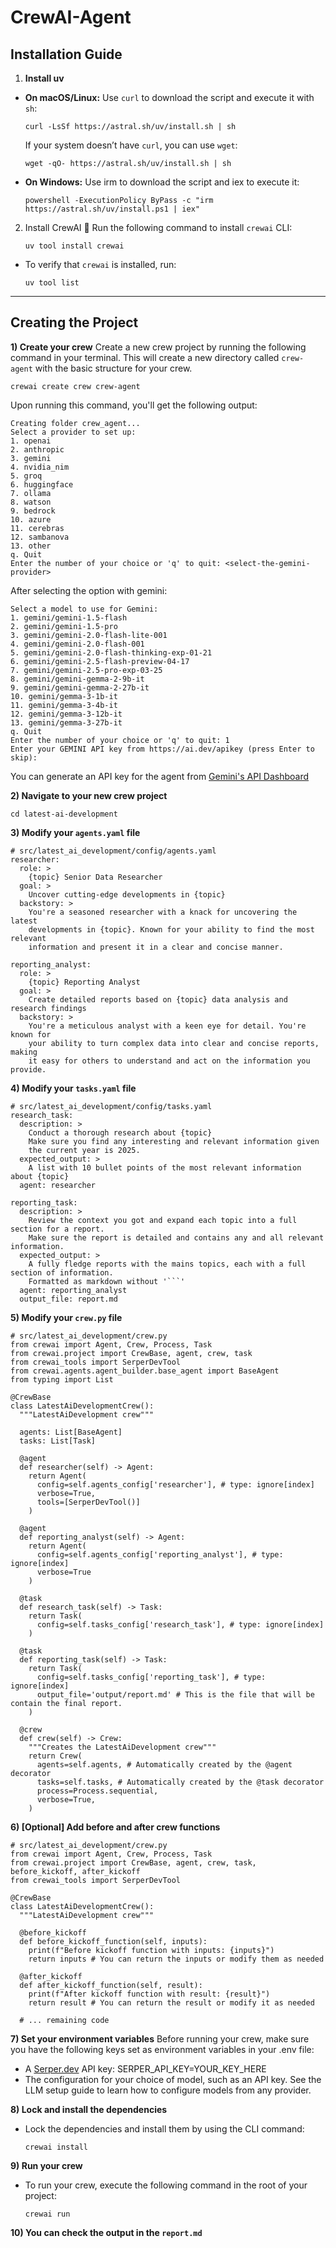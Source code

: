 # CrewAI-Agent
## Installation Guide
1) **Install uv**
- **On macOS/Linux:** Use `curl` to download the script and execute it with `sh`:
   ```
   curl -LsSf https://astral.sh/uv/install.sh | sh
   ```
   If your system doesn’t have `curl`, you can use `wget`:
   ```
   wget -qO- https://astral.sh/uv/install.sh | sh
   ```
- **On Windows:** Use irm to download the script and iex to execute it:
   ```
   powershell -ExecutionPolicy ByPass -c "irm https://astral.sh/uv/install.ps1 | iex"
   ```

2) Install CrewAI 🚀
   Run the following command to install `crewai` CLI:
   ```
   uv tool install crewai
   ```
- To verify that `crewai` is installed, run:
  ```
  uv tool list
  ```

---

## Creating the Project
**1) Create your crew**
Create a new crew project by running the following command in your terminal. This will create a new directory called `crew-agent` with the basic structure for your crew.
```
crewai create crew crew-agent
```
Upon running this command, you'll get the following output:
```
Creating folder crew_agent...
Select a provider to set up:
1. openai
2. anthropic
3. gemini
4. nvidia_nim
5. groq
6. huggingface
7. ollama
8. watson
9. bedrock
10. azure
11. cerebras
12. sambanova
13. other
q. Quit
Enter the number of your choice or 'q' to quit: <select-the-gemini-provider>

```
After selecting the option with gemini:
```
Select a model to use for Gemini:
1. gemini/gemini-1.5-flash
2. gemini/gemini-1.5-pro
3. gemini/gemini-2.0-flash-lite-001
4. gemini/gemini-2.0-flash-001
5. gemini/gemini-2.0-flash-thinking-exp-01-21
6. gemini/gemini-2.5-flash-preview-04-17
7. gemini/gemini-2.5-pro-exp-03-25
8. gemini/gemini-gemma-2-9b-it
9. gemini/gemini-gemma-2-27b-it
10. gemini/gemma-3-1b-it
11. gemini/gemma-3-4b-it
12. gemini/gemma-3-12b-it
13. gemini/gemma-3-27b-it
q. Quit
Enter the number of your choice or 'q' to quit: 1
Enter your GEMINI API key from https://ai.dev/apikey (press Enter to skip):
```

You can generate an API key for the agent from [Gemini's API Dashboard](https://aistudio.google.com/ "Gemini-API-Dashboard")

**2) Navigate to your new crew project**
```
cd latest-ai-development
```

**3) Modify your `agents.yaml` file**
```
# src/latest_ai_development/config/agents.yaml
researcher:
  role: >
    {topic} Senior Data Researcher
  goal: >
    Uncover cutting-edge developments in {topic}
  backstory: >
    You're a seasoned researcher with a knack for uncovering the latest
    developments in {topic}. Known for your ability to find the most relevant
    information and present it in a clear and concise manner.

reporting_analyst:
  role: >
    {topic} Reporting Analyst
  goal: >
    Create detailed reports based on {topic} data analysis and research findings
  backstory: >
    You're a meticulous analyst with a keen eye for detail. You're known for
    your ability to turn complex data into clear and concise reports, making
    it easy for others to understand and act on the information you provide.
```
**4) Modify your `tasks.yaml` file**
```
# src/latest_ai_development/config/tasks.yaml
research_task:
  description: >
    Conduct a thorough research about {topic}
    Make sure you find any interesting and relevant information given
    the current year is 2025.
  expected_output: >
    A list with 10 bullet points of the most relevant information about {topic}
  agent: researcher

reporting_task:
  description: >
    Review the context you got and expand each topic into a full section for a report.
    Make sure the report is detailed and contains any and all relevant information.
  expected_output: >
    A fully fledge reports with the mains topics, each with a full section of information.
    Formatted as markdown without '```'
  agent: reporting_analyst
  output_file: report.md
```
**5) Modify your `crew.py` file**
```
# src/latest_ai_development/crew.py
from crewai import Agent, Crew, Process, Task
from crewai.project import CrewBase, agent, crew, task
from crewai_tools import SerperDevTool
from crewai.agents.agent_builder.base_agent import BaseAgent
from typing import List

@CrewBase
class LatestAiDevelopmentCrew():
  """LatestAiDevelopment crew"""

  agents: List[BaseAgent]
  tasks: List[Task]

  @agent
  def researcher(self) -> Agent:
    return Agent(
      config=self.agents_config['researcher'], # type: ignore[index]
      verbose=True,
      tools=[SerperDevTool()]
    )

  @agent
  def reporting_analyst(self) -> Agent:
    return Agent(
      config=self.agents_config['reporting_analyst'], # type: ignore[index]
      verbose=True
    )

  @task
  def research_task(self) -> Task:
    return Task(
      config=self.tasks_config['research_task'], # type: ignore[index]
    )

  @task
  def reporting_task(self) -> Task:
    return Task(
      config=self.tasks_config['reporting_task'], # type: ignore[index]
      output_file='output/report.md' # This is the file that will be contain the final report.
    )

  @crew
  def crew(self) -> Crew:
    """Creates the LatestAiDevelopment crew"""
    return Crew(
      agents=self.agents, # Automatically created by the @agent decorator
      tasks=self.tasks, # Automatically created by the @task decorator
      process=Process.sequential,
      verbose=True,
    )
```
**6) [Optional] Add before and after crew functions**
```
# src/latest_ai_development/crew.py
from crewai import Agent, Crew, Process, Task
from crewai.project import CrewBase, agent, crew, task, before_kickoff, after_kickoff
from crewai_tools import SerperDevTool

@CrewBase
class LatestAiDevelopmentCrew():
  """LatestAiDevelopment crew"""

  @before_kickoff
  def before_kickoff_function(self, inputs):
    print(f"Before kickoff function with inputs: {inputs}")
    return inputs # You can return the inputs or modify them as needed

  @after_kickoff
  def after_kickoff_function(self, result):
    print(f"After kickoff function with result: {result}")
    return result # You can return the result or modify it as needed

  # ... remaining code
```
**7) Set your environment variables**
Before running your crew, make sure you have the following keys set as environment variables in your .env file:
- A [Serper.dev](https://serper.dev/ "Serper.dev") API key: SERPER_API_KEY=YOUR_KEY_HERE
- The configuration for your choice of model, such as an API key. See the LLM setup guide to learn how to configure models from any provider.

**8) Lock and install the dependencies**

- Lock the dependencies and install them by using the CLI command:
  ```
  crewai install
  ```
**9) Run your crew**
- To run your crew, execute the following command in the root of your project:
  ```
  crewai run
  ```

**10) You can check the output in the `report.md`**
